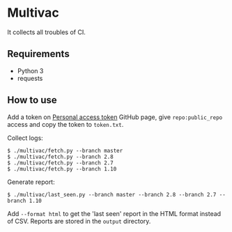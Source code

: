 # Multivac

It collects all troubles of CI.

## Requirements

* Python 3
* requests

## How to use

Add a token on [Personal access token][gh_token] GitHub page, give
`repo:public_repo` access and copy the token to `token.txt`.

Collect logs:

```
$ ./multivac/fetch.py --branch master
$ ./multivac/fetch.py --branch 2.8
$ ./multivac/fetch.py --branch 2.7
$ ./multivac/fetch.py --branch 1.10
```

Generate report:

```
$ ./multivac/last_seen.py --branch master --branch 2.8 --branch 2.7 --branch 1.10
```

Add `--format html` to get the 'last seen' report in the HTML format instead of
CSV. Reports are stored in the `output` directory.

[gh_token]: https://github.com/settings/tokens
